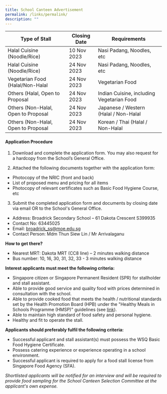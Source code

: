 ```yaml
---
title: School Canteen Advertisement
permalink: /links/permalink/
description: ""
---
```

| Type of Stall | Closing Date | Requirements |
| -------- | -------- | -------- |
| Halal Cuisine (Noodle/Rice)    | 10 Nov 2023    | Nasi Padang, Noodles, etc    |
| Halal Cuisine (Noodle/Rice)    | 24 Nov 2023    | Nasi Padang, Noodles, etc    |
| Vegetarian Food (Halal/Non-Halal    | 24 Nov 2023    | Vegetarian Food    |
| Others (Halal, Open to Proposal    | 24 Nov 2023    | Indian Cuisine, including Vegetarian Food    |
| Others (Non-Halal, Open to Proposal    | 24 Nov 2023    | Japanese / Western (Halal / Non-Halal    |
| Others (Non-Halal, Open to Proposal    | 24 Nov 2023    | Korean / Thai (Halal / Non-Halal    |

#### Application Procedure
1. Download and complete the application form. You may also request for a hardcopy from the School’s General Office.<br>


3. Attached the following documents together with the application form:
* Photocopy of the NRIC (front and back)
* List of proposed menu and pricing for all items
* Photocopy of relevant certificates such as Basic Food Hygiene Course, etc

3. Submit the completed application form and documents by closing date via email OR to the School's General Office.

* Address: Broadrick Secondary School – 61 Dakota Crescent S399935
* Contact No: 63445025
* Email: broadrick_ss@moe.edu.sg 
* Contact Person: Mdm Thun Siew Lin / Mr Arrivalaganu 

**How to get there?**
* Nearest MRT: Dakota MRT (CC8 line) – 2 minutes walking distance
* Bus number: 10, 16, 30, 31, 32, 33 - 3 minutes walking distance

**Interest applicants must meet the following criteria:**
* Singapore citizen or Singapore Permanent Resident (SPR) for stallholder and stall assistant.
* Able to provide good service and quality food with prices determined in consultation with the school.
* Able to provide cooked food that meets the health / nutritional standards set by the Health Promotion Board (HPB) under the "Healthy Meals in Schools Programme (HMSP)" guidelines (see [link](https://www.hpb.gov.sg/schools/school-programmes/healthy-meals-in-schools-programme)).
* Able to maintain high standard of food safety and personal hygiene.
* Healthy and fit to operate the stall.


**Applicants should preferably fulfil the following criteria:**
* Successful applicant and stall assistant(s) must possess the WSQ Basic Food Hygiene Certificate.
* Possess catering experience or experience operating in a school environment.
* Successful applicant is required to apply for a food stall license from Singapore Food Agency (SFA).


*Shortlisted applicants will be notified for an interview and will be required to provide food sampling for the School Canteen Selection Committee at the applicant's own expense.*